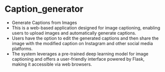 # Caption_generator
* Generate Captions from Images
* This is a web-based application designed for image captioning, enabling users to upload images and automatically generate captions.
* Users have the option to edit the generated captions and then share the image with the modified caption on Instagram and other social media platforms.
* The system leverages a pre-trained deep learning model for image captioning and offers a user-friendly interface powered by Flask, making it accessible via web browsers.
